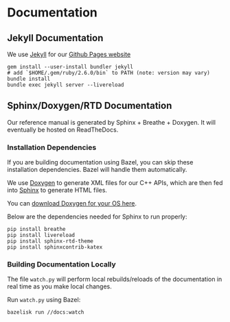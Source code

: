 # Documentation

## Jekyll Documentation

We use [Jekyll](https://jekyllrb.com/) for our [Github Pages website](https://plaidml.github.io/plaidml/)

```
gem install --user-install bundler jekyll
# add `$HOME/.gem/ruby/2.6.0/bin` to PATH (note: version may vary)
bundle install
bundle exec jekyll server --livereload
```

## Sphinx/Doxygen/RTD Documentation

Our reference manual is generated by Sphinx + Breathe + Doxygen. It will eventually be hosted on ReadTheDocs.

### Installation Dependencies

If you are building documentation using Bazel, you can skip these installation dependencies. Bazel will handle them automatically.

We use [Doxygen](http://doxygen.nl/) to generate XML files for our C++ APIs, which are then fed into [Sphinx](http://www.sphinx-doc.org/en/master/) to generate HTML files. 

You can [download Doxygen for your OS here](http://www.doxygen.nl/download.html).

Below are the dependencies needed for Sphinx to run properly:

```
pip install breathe
pip install livereload
pip install sphinx-rtd-theme
pip install sphinxcontrib-katex
```

### Building Documentation Locally

The file `watch.py` will perform local rebuilds/reloads of the documentation in real time as you make local changes.

Run `watch.py` using Bazel:

```
bazelisk run //docs:watch
```
